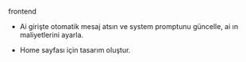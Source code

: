 frontend

- Ai girişte otomatik mesaj atsın ve system promptunu güncelle, ai ın maliyetlerini ayarla.

- Home sayfası için tasarım oluştur.
